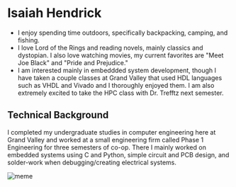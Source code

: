 # Isaiah Hendrick

* I enjoy spending time outdoors, specifically backpacking, camping, and fishing.
* I love Lord of the Rings and reading novels, mainly classics and dystopian. I also love watching movies, my current favorites are "Meet Joe Black" and "Pride and Prejudice."
* I am interested mainly in embeddded system development, though I have taken a couple classes at Grand Valley that used HDL languages such as VHDL and Vivado and I thoroughly enjoyed them. I am also extremely excited to take the HPC class with Dr. Trefftz next semester.

## Technical Background
I completed my undergraduate studies in computer engineering here at Grand Valley and worked at a small engineering firm called Phase 1 Engineering for three semesters of co-op. There I mainly worked on embedded systems using C and Python, simple circuit and PCB design, and solder-work when debugging/creating electrical systems.

![meme](https://blog.zegocloud.com/wp-content/uploads/2024/02/programming-meme-1.jpg)
